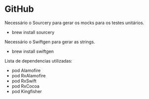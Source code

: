 # GitHub

Necessário o Sourcery para gerar os mocks para os testes unitários.

- brew install sourcery

Necessário o Swiftgen para gerar as strings.

- brew install swiftgen

Lista de dependencias utilizadas:

- pod Alamofire
- pod RxAlamofire
- pod RxSwift
- pod RxCocoa
- pod Kingfisher